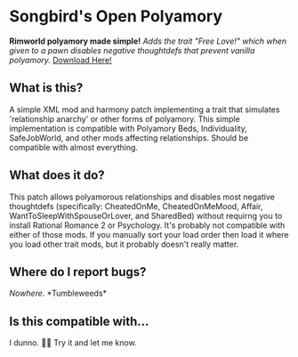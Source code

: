 # Songbird's Open Polyamory
**Rimworld polyamory made simple!**
*Adds the trait "Free Love!" which when given to a pawn disables negative thoughtdefs that prevent vanilla polyamory.*
[Download Here!](https://github.com/claire-songbird/Rimworld-OpenPolyamory/releases/download/1.2/Rimworld-OpenPolyamory.zip)

## What is this?
A simple XML mod and harmony patch implementing a trait that simulates 'relationship anarchy' or other forms of polyamory. This simple implementation is compatible with Polyamory Beds, Individuality, SafeJobWorld, and other mods affecting relationships. Should be compatible with almost everything.

## What does it do?
This patch allows polyamorous relationships and disables most negative thoughtdefs (specifically: CheatedOnMe, CheatedOnMeMood, Affair, WantToSleepWithSpouseOrLover, and SharedBed) without requirng you to install Rational Romance 2 or Psychology. It's probably not compatible with either of those mods. If you manually sort your load order then load it where you load other trait mods, but it probably doesn't really matter.	

## Where do I report bugs?
*Nowhere*. \*Tumbleweeds\*

## Is this compatible with...
I dunno. 🤷‍♀️ Try it and let me know.
